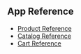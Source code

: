 ## App Reference

- [Product Reference](./product)
- [Catalog Reference](./catalog)
- [Cart Reference](./cart)